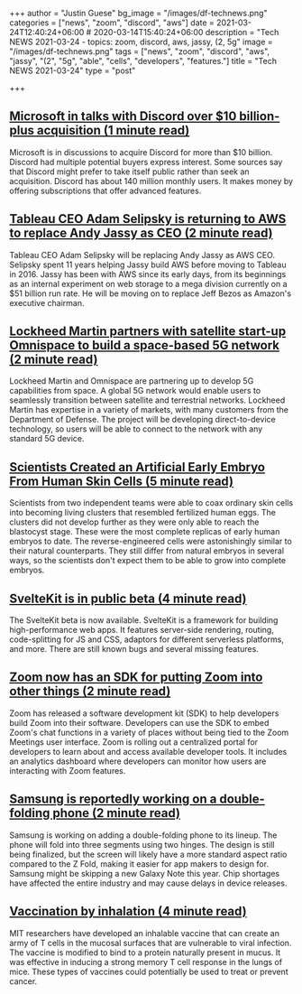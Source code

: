 +++
author = "Justin Guese"
bg_image = "/images/df-technews.png"
categories = ["news", "zoom", "discord", "aws"]
date = 2021-03-24T12:40:24+06:00 # 2020-03-14T15:40:24+06:00
description = "Tech NEWS 2021-03-24 - topics: zoom, discord, aws, jassy, (2, 5g"
image = "/images/df-technews.png"
tags = ["news", "zoom", "discord", "aws", "jassy", "(2", "5g", "able", "cells", "developers", "features."]
title = "Tech NEWS 2021-03-24"
type = "post"

+++

## [Microsoft in talks with Discord over $10 billion-plus acquisition (1 minute read)](https://www.theverge.com/2021/3/22/22345792/microsoft-discord-acquisition-report-10-billion)

Microsoft is in discussions to acquire Discord for more than $10 billion. Discord had multiple potential buyers express interest. Some sources say that Discord might prefer to take itself public rather than seek an acquisition. Discord has about 140 million monthly users. It makes money by offering subscriptions that offer advanced features.

## [Tableau CEO Adam Selipsky is returning to AWS to replace Andy Jassy as CEO (2 minute read)](https://techcrunch.com/2021/03/23/tableau-ceo-adam-selipsky-is-returning-to-aws-to-replace-andy-jassy-as-ceo/)

Tableau CEO Adam Selipsky will be replacing Andy Jassy as AWS CEO. Selipsky spent 11 years helping Jassy build AWS before moving to Tableau in 2016. Jassy has been with AWS since its early days, from its beginnings as an internal experiment on web storage to a mega division currently on a $51 billion run rate. He will be moving on to replace Jeff Bezos as Amazon's executive chairman.

## [Lockheed Martin partners with satellite start-up Omnispace to build a space-based 5G network (2 minute read)](https://www.cnbc.com/2021/03/23/lockheed-martin-partners-with-omnispace-for-satellite-5g-network.html)

Lockheed Martin and Omnispace are partnering up to develop 5G capabilities from space. A global 5G network would enable users to seamlessly transition between satellite and terrestrial networks. Lockheed Martin has expertise in a variety of markets, with many customers from the Department of Defense. The project will be developing direct-to-device technology, so users will be able to connect to the network with any standard 5G device.

## [Scientists Created an Artificial Early Embryo From Human Skin Cells (5 minute read)](https://singularityhub.com/2021/03/23/scientists-created-an-artificial-early-embryo-from-human-skin-cells/)

Scientists from two independent teams were able to coax ordinary skin cells into becoming living clusters that resembled fertilized human eggs. The clusters did not develop further as they were only able to reach the blastocyst stage. These were the most complete replicas of early human embryos to date. The reverse-engineered cells were astonishingly similar to their natural counterparts. They still differ from natural embryos in several ways, so the scientists don't expect them to be able to grow into complete embryos.

## [SvelteKit is in public beta (4 minute read)](https://svelte.dev/blog/sveltekit-beta)

The SvelteKit beta is now available. SvelteKit is a framework for building high-performance web apps. It features server-side rendering, routing, code-splitting for JS and CSS, adaptors for different serverless platforms, and more. There are still known bugs and several missing features.

## [Zoom now has an SDK for putting Zoom into other things (2 minute read)](https://www.theverge.com/2021/3/23/22347023/zoom-sdk-developers-announced-apps-audio-video-features-software)

Zoom has released a software development kit (SDK) to help developers build Zoom into their software. Developers can use the SDK to embed Zoom's chat functions in a variety of places without being tied to the Zoom Meetings user interface. Zoom is rolling out a centralized portal for developers to learn about and access available developer tools. It includes an analytics dashboard where developers can monitor how users are interacting with Zoom features.

## [Samsung is reportedly working on a double-folding phone (2 minute read)](https://www.theverge.com/2021/3/22/22344974/samsung-double-fold-phone-design-chip-shortage)

Samsung is working on adding a double-folding phone to its lineup. The phone will fold into three segments using two hinges. The design is still being finalized, but the screen will likely have a more standard aspect ratio compared to the Z Fold, making it easier for app makers to design for. Samsung might be skipping a new Galaxy Note this year. Chip shortages have affected the entire industry and may cause delays in device releases.

## [Vaccination by inhalation (4 minute read)](https://news.mit.edu/2021/vaccination-inhalation-0319)

MIT researchers have developed an inhalable vaccine that can create an army of T cells in the mucosal surfaces that are vulnerable to viral infection. The vaccine is modified to bind to a protein naturally present in mucus. It was effective in inducing a strong memory T cell response in the lungs of mice. These types of vaccines could potentially be used to treat or prevent cancer.

